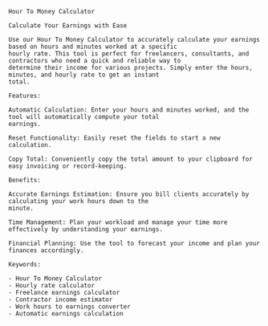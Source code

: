     Hour To Money Calculator

    Calculate Your Earnings with Ease

    Use our Hour To Money Calculator to accurately calculate your earnings based on hours and minutes worked at a specific
    hourly rate. This tool is perfect for freelancers, consultants, and contractors who need a quick and reliable way to
    determine their income for various projects. Simply enter the hours, minutes, and hourly rate to get an instant
    total.

    Features:

    Automatic Calculation: Enter your hours and minutes worked, and the tool will automatically compute your total
    earnings.

    Reset Functionality: Easily reset the fields to start a new calculation.

    Copy Total: Conveniently copy the total amount to your clipboard for easy invoicing or record-keeping.

    Benefits:

    Accurate Earnings Estimation: Ensure you bill clients accurately by calculating your work hours down to the
    minute.

    Time Management: Plan your workload and manage your time more effectively by understanding your earnings.

    Financial Planning: Use the tool to forecast your income and plan your finances accordingly.

    Keywords:

    - Hour To Money Calculator
    - Hourly rate calculator
    - Freelance earnings calculator
    - Contractor income estimator
    - Work hours to earnings converter
    - Automatic earnings calculation
